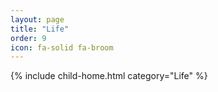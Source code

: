 ```yaml
---
layout: page
title: "Life"
order: 9
icon: fa-solid fa-broom
---
```


{% include child-home.html category="Life" %}